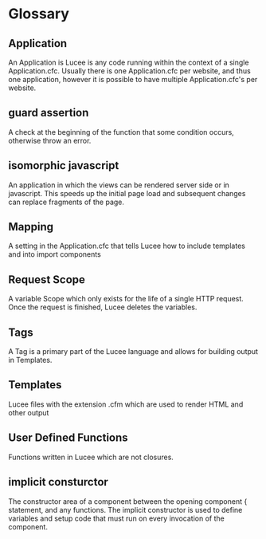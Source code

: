 # Glossary

## Application

An Application is Lucee is any code running within the context of a single Application.cfc. Usually there is one Application.cfc per website, and thus one application, however it is possible to have multiple Application.cfc's per website. 

## guard assertion

A check at the beginning of the function that some condition occurs, otherwise throw an error.

## isomorphic javascript

An application in which the views can be rendered server side or in javascript. This speeds up the initial page load and subsequent changes can replace fragments of the page.

## Mapping

A setting in the Application.cfc that tells Lucee how to include templates and into import components

## Request Scope

A variable Scope which only exists for the life of a single HTTP request. Once the request is finished, Lucee deletes the variables. 

## Tags

A Tag is a primary part of the Lucee language and allows for building output in Templates.

## Templates

Lucee files with the extension .cfm which are used to render HTML and other output

## User Defined Functions

Functions written in Lucee which are not closures. 

## implicit consturctor

The constructor area of a component between the opening component { statement, and any functions. The implicit constructor is used to define variables and setup code that must run on every invocation of the component.